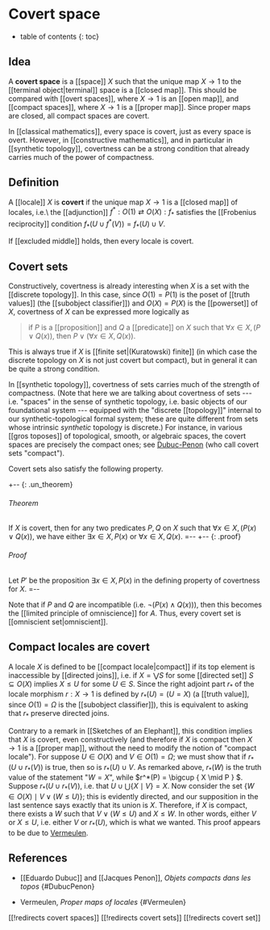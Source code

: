 # Covert space

* table of contents
{: toc}

## Idea

A **covert space** is a [[space]] $X$ such that the unique map $X\to 1$ to the [[terminal object|terminal]] space is a [[closed map]].  This should be compared with [[overt spaces]], where $X\to 1$ is an [[open map]], and [[compact spaces]], where $X\to 1$ is a [[proper map]].  Since proper maps are closed, all compact spaces are covert.

In [[classical mathematics]], every space is covert, just as every space is overt.  However, in [[constructive mathematics]], and in particular in [[synthetic topology]], covertness can be a strong condition that already carries much of the power of compactness.

## Definition

A [[locale]] $X$ is **covert** if the unique map $X\to 1$ is a [[closed map]] of locales, i.e.\ the [[adjunction]] $f^* : O(1) \rightleftarrows O(X) : f_*$ satisfies the [[Frobenius reciprocity]] condition $f_*(U\cup f^*(V)) = f_*(U)\cup V$.

If [[excluded middle]] holds, then every locale is covert.

## Covert sets

Constructively, covertness is already interesting when $X$ is a set with the [[discrete topology]].  In this case, since $O(1) = P(1)$ is the poset of [[truth values]] (the [[subobject classifier]]) and $O(X)=P(X)$ is the [[powerset]] of $X$, covertness of $X$ can be expressed more logically as

> if $P$ is a [[proposition]] and $Q$ a [[predicate]] on $X$ such that $\forall x\in X, (P \vee Q(x))$, then $P\vee (\forall x\in X, Q(x))$.

This is always true if $X$ is [[finite set|(Kuratowski) finite]] (in which case the discrete topology on $X$ is not just covert but compact), but in general it can be quite a strong condition.

In [[synthetic topology]], covertness of sets carries much of the strength of compactness.  (Note that here we are talking about covertness of sets --- i.e. "spaces" in the sense of synthetic topology, i.e. basic objects of our foundational system --- equipped with the "discrete [[topology]]" internal to our synthetic-topological formal system; these are quite different from sets whose intrinsic *synthetic* topology is discrete.)  For instance, in various [[gros toposes]] of topological, smooth, or algebraic spaces, the covert spaces are precisely the compact ones; see [Dubuc-Penon](#DubucPenon) (who call covert sets "compact").

Covert sets also satisfy the following property.

+-- {: .un_theorem}
###### Theorem
If $X$ is covert, then for any two predicates $P,Q$ on $X$ such that $\forall x\in X, (P(x) \vee Q(x))$, we have either $\exists x\in X, P(x)$ or $\forall x\in X, Q(x)$.
=--
+-- {: .proof}
###### Proof
Let $P'$ be the proposition $\exists x\in X, P(x)$ in the defining property of covertness for $X$.
=--

Note that if $P$ and $Q$ are incompatible (i.e. $\neg (P(x)\wedge Q(x))$), then this becomes the [[limited principle of omniscience]] for $A$.  Thus, every covert set is [[omniscient set|omniscient]].

## Compact locales are covert

A locale $X$ is defined to be [[compact locale|compact]] if its top element is inaccessible by [[directed joins]], i.e. if $X = \bigvee S$ for some [[directed set]] $S\subseteq O(X)$ implies $X\le U$ for some $U\in S$.  Since the right adjoint part $r_*$ of the locale morphism $r:X\to 1$ is defined by $r_*(U) = (U=X)$ (a [[truth value]], since $O(1) = \Omega$ is the [[subobject classifier]]), this is equivalent to asking that $r_*$ preserve directed joins.

Contrary to a remark in [[Sketches of an Elephant]], this condition implies that $X$ is covert, even constructively (and therefore if $X$ is compact then $X\to 1$ is a [[proper map]], without the need to modify the notion of "compact locale").  For suppose $U\in O(X)$ and $V\in O(1) = \Omega$; we must show that if $r_\ast(U \cup r_\ast(V))$ is true, then so is $r_\ast(U) \cup V$.  As remarked above, $r_\ast(W)$ is the truth value of the statement "$W=X$", while $r^*(P) = \bigcup \{ X \mid P \} $.  Suppose $r_\ast(U \cup r_\ast(V))$, i.e. that $U\cup \bigcup \{ X \mid V \} = X$.  Now consider the set $\{ W\in O(X) \mid V \vee (W\le U) \}$; this is evidently directed, and our supposition in the last sentence says exactly that its union is $X$.  Therefore, if $X$ is compact, there exists a $W$ such that $V \vee (W\le U)$ and $X\le W$.  In other words, either $V$ or $X\le U$, i.e. either $V$ or $r_\ast(U)$, which is what we wanted.  This proof appears to be due to [Vermeulen](#Vermeulen).

## References

* [[Eduardo Dubuc]] and [[Jacques Penon]], *Objets compacts dans les topos*
 {#DubucPenon}

* Vermeulen, *Proper maps of locales*
 {#Vermeulen}

[[!redirects covert spaces]]
[[!redirects covert sets]]
[[!redirects covert set]]
